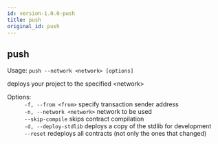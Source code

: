 ```yaml
---
id: version-1.0.0-push
title: push
original_id: push
---
```


<div class="cli-command"><h2 class="cli-title">push</h2><p class="cli-usage">Usage: <code>push --network &lt;network&gt; [options]</code></p><p>deploys your project to the specified &lt;network&gt;<br/></p><dl><dt><span>Options:</span></dt><dd><div><code>-f, --from &lt;from&gt;</code> specify transaction sender address</div><div><code>-n, --network &lt;network&gt;</code> network to be used</div><div><code>--skip-compile</code> skips contract compilation</div><div><code>-d, --deploy-stdlib</code> deploys a copy of the stdlib for development</div><div><code>--reset</code> redeploys all contracts (not only the ones that changed)</div></dd></dl></div>
